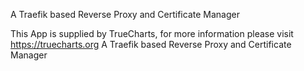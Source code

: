 A Traefik based Reverse Proxy and Certificate Manager

This App is supplied by TrueCharts, for more information please visit https://truecharts.org
A Traefik based Reverse Proxy and Certificate Manager
